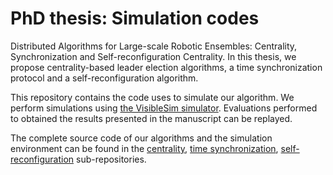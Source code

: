 # PhD thesis: Simulation codes

Distributed Algorithms for Large-scale Robotic Ensembles: Centrality, Synchronization and Self-reconfiguration Centrality. In this thesis, we propose centrality-based leader election algorithms, a time synchronization protocol and a self-reconfiguration algorithm.

This repository contains the code uses to simulate our algorithm. We perform simulations using [the VisibleSim simulator](https://github.com/claytronics/visiblesi). Evaluations performed to obtained the results presented in the manuscript can be replayed.

The complete source code of our algorithms and the simulation environment can be found in the [centrality](centrality), [time synchronization](time-synchronization), [self-reconfiguration](self-reconfiguration) sub-repositories.
